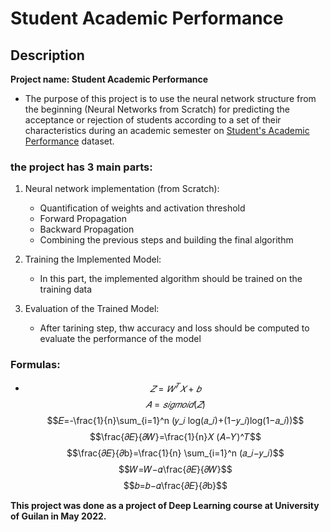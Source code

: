 # Student Academic Performance

## Description
**Project name: Student Academic Performance**
- The purpose of this project is to use the neural network structure from the beginning (Neural Networks from Scratch) for predicting the acceptance or rejection of students according to a set of their characteristics during an academic semester on [Student's Academic Performance](https://www.kaggle.com/datasets/aljarah/xAPI-Edu-Data) dataset.

### the project has 3 main parts:
  1) Neural network implementation (from Scratch):
     - Quantification of weights and activation threshold
     - Forward Propagation
     - Backward Propagation
     - Combining the previous steps and building the final algorithm
    
  3) Training the Implemented Model:
     - In this part, the implemented algorithm should be trained on the training data
    
  4) Evaluation of the Trained Model:
     - After tarining step, thw accuracy and loss should be computed to evaluate the performance of the model
    
### Formulas:
  - $$𝑍=𝑊^𝑇 𝑋+𝑏$$
  $$𝐴=𝑠𝑖𝑔𝑚𝑜𝑖𝑑(𝑍)$$
  $$𝐸=-\frac{1}{n}\sum_{i=1}^n (𝑦_𝑖 log(𝑎_𝑖)+(1−𝑦_𝑖)log(1−𝑎_𝑖))$$
  $$\frac{𝜕𝐸}{𝜕𝑊}=\frac{1}{n}𝑋 (𝐴−𝑌)^𝑇$$
  $$\frac{𝜕𝐸}{𝜕b}=\frac{1}{n} \sum_{i=1}^n (𝑎_𝑖−𝑦_𝑖)$$
  $$𝑊=𝑊−𝛼\frac{𝜕𝐸}{𝜕𝑊}$$
  $$𝑏=𝑏−𝛼\frac{𝜕𝐸}{𝜕b}$$

**This project was done as a project of Deep Learning course at University of Guilan in May 2022.**
